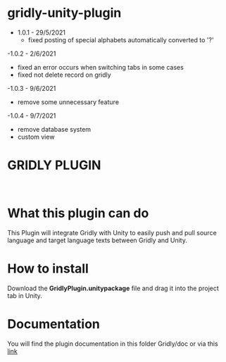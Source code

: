 # gridly-unity-plugin

- 1.0.1 - 29/5/2021
  + fixed posting of special alphabets automatically converted to '?'

-1.0.2 - 2/6/2021
  + fixed an error occurs when switching tabs in some cases
  + fixed not delete record on gridly 
 
-1.0.3 - 9/6/2021
  + remove some unnecessary feature
  
-1.0.4 - 9/7/2021
 + remove database system
 + custom view


# GRIDLY PLUGIN
​
# What this plugin can do
  This Plugin will integrate Gridly with Unity to easily push and pull source language and target language texts between Gridly and Unity.

# How to install
  Download the **GridlyPlugin.unitypackage** file and drag it into the project tab in Unity.
  
# Documentation
  You will find the plugin documentation in this folder Gridly/doc or via this [link](https://github.com/gridly-spreadsheet-CMS/gridly-unity-plugin/blob/master/Gridly/Doc/Unity%20plugin%20documentation.pdf)
